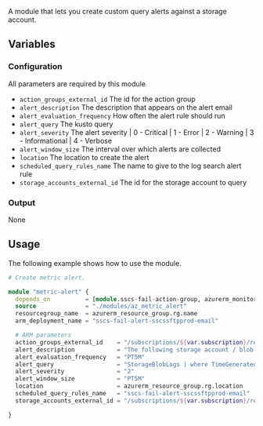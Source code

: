A module that lets you create custom query alerts against a storage account.
## Variables

### Configuration

All parameters are required by this module

- `action_groups_external_id` The id for the action group
- `alert_description` The description that appears on the alert email
- `alert_evaluation_frequency` How often the alert rule should run
- `alert_query` The kusto query
- `alert_severity` The alert severity | 0 - Critical | 1 - Error | 2 - Warning | 3 - Informational | 4 - Verbose
- `alert_window_size` The interval over which alerts are collected
- `location` The location to create the alert
- `scheduled_query_rules_name` The name to give to the log search alert rule
- `storage_accounts_external_id` The id for the storage account to query

### Output

None

## Usage

The following example shows how to use the module.

```terraform
# Create metric alert.

module "metric-alert" {
  depends_on          = [module.sscs-fail-action-group, azurerm_monitor_diagnostic_setting.mds1, azurerm_monitor_diagnostic_setting.mds2]
  source              = "./modules/az_metric_alert"
  resourcegroup_name  = azurerm_resource_group.rg.name
  arm_deployment_name = "sscs-fail-alert-sscssftpprod-email"

  # ARM parameters
  action_groups_external_id    = "/subscriptions/${var.subscription}/resourceGroups/${azurerm_resource_group.rg.name}/providers/microsoft.insights/actionGroups/${module.sscs-fail-action-group.action_group_name}"
  alert_description            = "The following storage account / blob has been updated:\n\n'sscssftpprod\\upload\\incoming\\failed'"
  alert_evaluation_frequency   = "PT5M"
  alert_query                  = "StorageBlobLogs | where TimeGenerated > ago(5m) | where OperationName == 'PutBlob' | where ObjectKey has \"upload/incoming/failed\""
  alert_severity               = "2"
  alert_window_size            = "PT5M"
  location                     = azurerm_resource_group.rg.location
  scheduled_query_rules_name   = "sscs-fail-alert-sscssftpprod-email"
  storage_accounts_external_id = "/subscriptions/${var.subscription}/resourceGroups/${azurerm_resource_group.rg.name}/providers/Microsoft.Storage/storageAccounts/${module.sftp_storage.storageaccount_name}"

}
```
